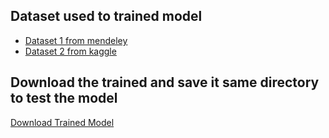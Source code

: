 ## Dataset used to trained model
- [Dataset 1 from mendeley](https://data.mendeley.com/datasets/fwhytt5mzd/2)
- [Dataset 2 from kaggle](https://www.kaggle.com/datasets/nazmul0087/ct-kidney-dataset-normal-cyst-tumor-and-stone)

## Download the trained and save it same directory to test the model
[Download Trained Model](https://drive.google.com/file/d/1QMmBY8kPZe9aK85DEl6Ru6sCKV4zzirN/view?usp=drivesdk)
